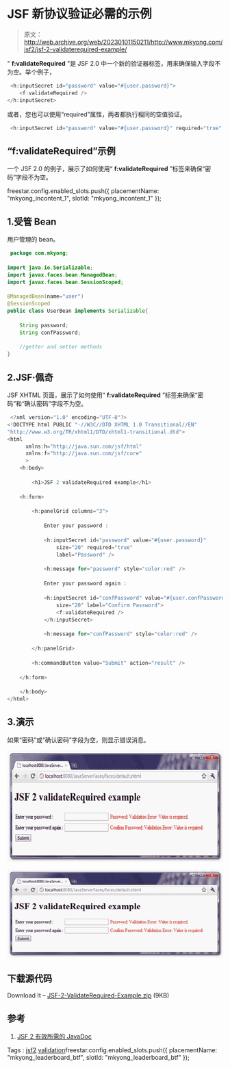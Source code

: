 # JSF 新协议验证必需的示例

> 原文：<http://web.archive.org/web/20230101150211/http://www.mkyong.com/jsf2/jsf-2-validaterequired-example/>

" **f:validateRequired** "是 JSF 2.0 中一个新的验证器标签，用来确保输入字段不为空。举个例子，

```java
 <h:inputSecret id="password" value="#{user.password}">
    <f:validateRequired />	
</h:inputSecret> 
```

或者，您也可以使用“required”属性，两者都执行相同的空值验证。

```java
 <h:inputSecret id="password" value="#{user.password}" required="true" /> 
```

## “f:validateRequired”示例

一个 JSF 2.0 的例子，展示了如何使用“ **f:validateRequired** ”标签来确保“密码”字段不为空。

freestar.config.enabled_slots.push({ placementName: "mkyong_incontent_1", slotId: "mkyong_incontent_1" });

## 1.受管 Bean

用户管理的 bean。

```java
 package com.mkyong;

import java.io.Serializable;
import javax.faces.bean.ManagedBean;
import javax.faces.bean.SessionScoped;

@ManagedBean(name="user")
@SessionScoped
public class UserBean implements Serializable{

	String password;
	String confPassword;

	//getter and setter methods
} 
```

## 2.JSF·佩奇

JSF XHTML 页面，展示了如何使用“ **f:validateRequired** ”标签来确保“密码”和“确认密码”字段不为空。

```java
 <?xml version="1.0" encoding="UTF-8"?>
<!DOCTYPE html PUBLIC "-//W3C//DTD XHTML 1.0 Transitional//EN" 
"http://www.w3.org/TR/xhtml1/DTD/xhtml1-transitional.dtd">
<html    
      xmlns:h="http://java.sun.com/jsf/html"
      xmlns:f="http://java.sun.com/jsf/core"
      >
    <h:body>

    	<h1>JSF 2 validateRequired example</h1>

	<h:form>

		<h:panelGrid columns="3">

			Enter your password : 

			<h:inputSecret id="password" value="#{user.password}" 
				size="20" required="true"
				label="Password" />

			<h:message for="password" style="color:red" />

			Enter your password again : 

			<h:inputSecret id="confPassword" value="#{user.confPassword}" 
				size="20" label="Confirm Password">
				<f:validateRequired />	
			</h:inputSecret>

			<h:message for="confPassword" style="color:red" />

		</h:panelGrid>

		<h:commandButton value="Submit" action="result" />

	</h:form>

    </h:body>
</html> 
```

## 3.演示

如果“密码”或“确认密码”字段为空，则显示错误消息。

<noscript><img src="img/4c009fffff844574c76f99930995b9fd.png" alt="jsf2-ValidateRequired-Example" title="jsf2-ValidateRequired-Example" width="640" height="262" data-original-src="http://web.archive.org/web/20210305084830im_/http://www.mkyong.com/wp-content/uploads/2010/10/jsf2-ValidateRequired-Example.png"/></noscript>

![jsf2-ValidateRequired-Example](img/671f691f9b93173a111d8288e0d81265.png "jsf2-ValidateRequired-Example")

## 下载源代码

Download It – [JSF-2-ValidateRequired-Example.zip](http://web.archive.org/web/20210305084830/http://www.mkyong.com/wp-content/uploads/2010/10/JSF-2-ValidateRequired-Example.zip) (9KB)

## 参考

1.  [JSF 2 有效所需的 JavaDoc](http://web.archive.org/web/20210305084830/https://javaserverfaces.dev.java.net/nonav/docs/2.0/pdldocs/facelets/f/validateRequired.html)

Tags : [jsf2](http://web.archive.org/web/20210305084830/https://mkyong.com/tag/jsf2/) [validation](http://web.archive.org/web/20210305084830/https://mkyong.com/tag/validation/)freestar.config.enabled_slots.push({ placementName: "mkyong_leaderboard_btf", slotId: "mkyong_leaderboard_btf" });<input type="hidden" id="mkyong-current-postId" value="7521">